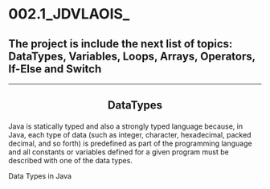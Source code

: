 # 002.1_JDVLAOIS_

## The project is include the next list of topics: DataTypes, Variables, Loops, Arrays, Operators, If-Else and Switch
---

## <p align=center>DataTypes</p>

Java is statically typed and also a strongly typed language because, in Java, each type of data 
(such as integer, character, hexadecimal, packed decimal, and so forth) is predefined as part of 
the programming language and all constants or variables defined for a given program must be described 
with one of the data types.

Data Types in Java
